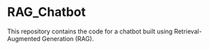 # RAG_Chatbot
This repository contains the code for a chatbot built using Retrieval-Augmented Generation (RAG).
